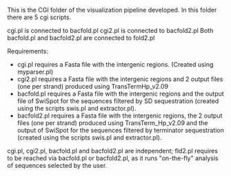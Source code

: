 This is the CGI folder of the visualization pipeline developed.
In this folder there are 5 cgi scripts.

cgi.pl is connected to bacfold.pl
cgi2.pl is connected to bacfold2.pl
Both bacfold.pl and bacfold2.pl are connected to fold2.pl



Requirements:

- cgi.pl requires a Fasta file with the intergenic regions. (Created using myparser.pl)
- cgi2.pl requires a Fasta file with the intergenic regions and 2 output files (one per strand) produced
using TransTermHp_v2.09
- bacfold.pl requires a Fasta file with the intergenic regions  and the output file of SwiSpot for the sequences filtered by SD sequestration (created using the scripts swis.pl and extractor.pl).
- bacfold2.pl requires a Fasta file with the intergenic regions, the 2 output files (one per strand) produced using TransTerm_Hp_v2.09 and the output of SwiSpot for the sequences filtered by terminator sequestration (created using the scripts swis.pl and extractor.pl).


cgi.pl, cgi2.pl, bacfold.pl and bacfold2.pl are independent;
fld2.pl requires to be reached via bacfold.pl or bacfold2.pl, as it runs "on-the-fly" analysis of sequences selected by the user.
